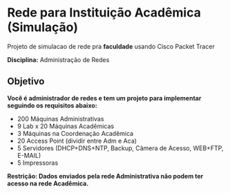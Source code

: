# Rede para Instituição Acadêmica (Simulação)
Projeto de simulacao de rede pra **faculdade** usando Cisco Packet Tracer

**Disciplina:** Administração de Redes

## Objetivo

**Você é administrador de redes e tem um projeto para implementar seguindo os requisitos abaixo:**

- 200 Máquinas Administrativas
- 9 Lab x 20 Máquinas Acadêmicas
- 3 Máquinas na Coordenação Acadêmica
- 20 Access Point (dividir entre Adm e Aca)
- 5 Servidores (DHCP+DNS+NTP, Backup, Câmera de Acesso, WEB+FTP, E-MAIL)
- 5 Impressoras

**Restrição: Dados enviados pela rede Administrativa não podem ter acesso na rede Acadêmica.**
